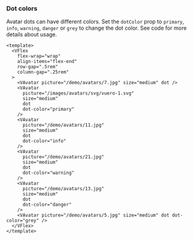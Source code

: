 ### Dot colors

Avatar dots can have different colors. Set the `dotColor` prop
to `primary`, `info`, `warning`, `danger` or `grey` to change the dot color.
See code for more details about usage.

<!--code-->

```vue
<template>
  <VFlex
    flex-wrap="wrap"
    align-items="flex-end"
    row-gap=".5rem"
    column-gap=".25rem"
  >
    <VAvatar picture="/demo/avatars/7.jpg" size="medium" dot />
    <VAvatar
      picture="/images/avatars/svg/vuero-1.svg"
      size="medium"
      dot
      dot-color="primary"
    />
    <VAvatar
      picture="/demo/avatars/11.jpg"
      size="medium"
      dot
      dot-color="info"
    />
    <VAvatar
      picture="/demo/avatars/21.jpg"
      size="medium"
      dot
      dot-color="warning"
    />
    <VAvatar
      picture="/demo/avatars/13.jpg"
      size="medium"
      dot
      dot-color="danger"
    />
    <VAvatar picture="/demo/avatars/5.jpg" size="medium" dot dot-color="grey" />
  </VFlex>
</template>
```

<!--/code-->

<!--example-->

<VFlex flex-wrap="wrap" align-items="flex-end" row-gap=".5rem" column-gap=".25rem">
  <VAvatar picture="/demo/avatars/7.jpg" size="medium" dot />
  <VAvatar picture="/images/avatars/svg/vuero-1.svg" size="medium" dot dotColor="primary" />
  <VAvatar picture="/demo/avatars/11.jpg" size="medium" dot dotColor="info" />
  <VAvatar picture="/demo/avatars/21.jpg" size="medium" dot dotColor="warning" />
  <VAvatar picture="/demo/avatars/13.jpg" size="medium" dot dotColor="danger" />
  <VAvatar picture="/demo/avatars/5.jpg" size="medium" dot dotColor="grey" />
</VFlex>

<!--/example-->
